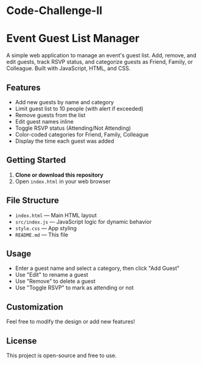 # Code-Challenge-II
# Event Guest List Manager

A simple web application to manage an event's guest list. Add, remove, and edit guests, track RSVP status, and categorize guests as Friend, Family, or Colleague. Built with JavaScript, HTML, and CSS.

## Features

- Add new guests by name and category
- Limit guest list to 10 people (with alert if exceeded)
- Remove guests from the list
- Edit guest names inline
- Toggle RSVP status (Attending/Not Attending)
- Color-coded categories for Friend, Family, Colleague
- Display the time each guest was added

## Getting Started

1. **Clone or download this repository**
2. Open `index.html` in your web browser

## File Structure

- `index.html` — Main HTML layout
- `src/index.js` — JavaScript logic for dynamic behavior
- `style.css` — App styling
- `README.md` — This file

## Usage

- Enter a guest name and select a category, then click "Add Guest"
- Use "Edit" to rename a guest
- Use "Remove" to delete a guest
- Use "Toggle RSVP" to mark as attending or not

## Customization

Feel free to modify the design or add new features!

## License

This project is open-source and free to use.